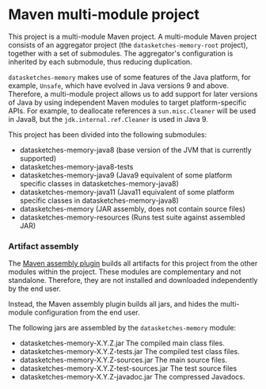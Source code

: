 # Maven multi-module project

This project is a multi-module Maven project. A multi-module Maven project consists of an aggregator project 
(the `datasketches-memory-root` project), together with a set of submodules.  The aggregator's configuration is inherited
by each submodule, thus reducing duplication.

`datasketches-memory` makes use of some features of the Java platform, for example, `Unsafe`, which have evolved in
Java versions 9 and above.   Therefore, a multi-module project allows us to add support for later versions of
Java by using independent Maven modules to target platform-specific APIs.  For example, to deallocate references
a `sun.misc.Cleaner` will be used in Java8, but the `jdk.internal.ref.Cleaner` is used in Java 9.

This project has been divided into the following submodules:

* datasketches-memory-java8 (base version of the JVM that is currently supported)
* datasketches-memory-java8-tests
* datasketches-memory-java9 (Java9 equivalent of some platform specific classes in datasketches-memory-java8)
* datasketches-memory-java11 (Java11 equivalent of some platform specific classes in datasketches-memory-java8)
* datasketches-memory (JAR assembly, does not contain source files)
* datasketches-memory-resources (Runs test suite against assembled JAR)

### Artifact assembly

The [Maven assembly plugin](https://maven.apache.org/plugins/maven-assembly-plugin/) builds all artifacts for this
project from the other modules within the project.  These modules are complementary and not standalone. 
Therefore, they are not installed and downloaded independently by the end user.

Instead, the Maven assembly plugin builds all jars, and hides the multi-module configuration from the end user.

The following jars are assembled by the `datasketches-memory` module:

* datasketches-memory-X.Y.Z.jar The compiled main class files.
* datasketches-memory-X.Y.Z-tests.jar The compiled test class files.
* datasketches-memory-X.Y.Z-sources.jar The main source files.
* datasketches-memory-X.Y.Z-test-sources.jar The test source files
* datasketches-memory-X.Y.Z-javadoc.jar  The compressed Javadocs.
